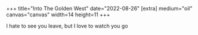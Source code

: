 +++
title="Into The Golden West"
date="2022-08-26"
[extra]
medium="oil"
canvas="canvas"
width=14
height=11
+++

I hate to see you leave, but I love to watch you go
